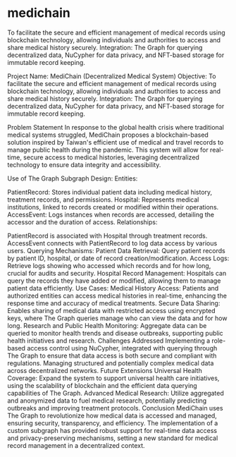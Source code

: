 # medichain
To facilitate the secure and efficient management of medical records using blockchain technology, allowing individuals and authorities to access and share medical history securely. Integration: The Graph for querying decentralized data, NuCypher for data privacy, and NFT-based storage for immutable record keeping.


Project Name: MediChain (Decentralized Medical System)
Objective: To facilitate the secure and efficient management of medical records using blockchain technology, allowing individuals and authorities to access and share medical history securely.
Integration: The Graph for querying decentralized data, NuCypher for data privacy, and NFT-based storage for immutable record keeping.

Problem Statement
In response to the global health crisis where traditional medical systems struggled, MediChain proposes a blockchain-based solution inspired by Taiwan's efficient use of medical and travel records to manage public health during the pandemic. This system will allow for real-time, secure access to medical histories, leveraging decentralized technology to ensure data integrity and accessibility.

Use of The Graph
Subgraph Design:
Entities:

PatientRecord: Stores individual patient data including medical history, treatment records, and permissions.
Hospital: Represents medical institutions, linked to records created or modified within their operations.
AccessEvent: Logs instances when records are accessed, detailing the accessor and the duration of access.
Relationships:

PatientRecord is associated with Hospital through treatment records.
AccessEvent connects with PatientRecord to log data access by various users.
Querying Mechanisms:
Patient Data Retrieval: Query patient records by patient ID, hospital, or date of record creation/modification.
Access Logs: Retrieve logs showing who accessed which records and for how long, crucial for audits and security.
Hospital Record Management: Hospitals can query the records they have added or modified, allowing them to manage patient data efficiently.
Use Cases:
Medical History Access: Patients and authorized entities can access medical histories in real-time, enhancing the response time and accuracy of medical treatments.
Secure Data Sharing: Enables sharing of medical data with restricted access using encrypted keys, where The Graph queries manage who can view the data and for how long.
Research and Public Health Monitoring: Aggregate data can be queried to monitor health trends and disease outbreaks, supporting public health initiatives and research.
Challenges Addressed
Implementing a role-based access control using NuCypher, integrated with querying through The Graph to ensure that data access is both secure and compliant with regulations.
Managing structured and potentially complex medical data across decentralized networks.
Future Extensions
Universal Health Coverage: Expand the system to support universal health care initiatives, using the scalability of blockchain and the efficient data querying capabilities of The Graph.
Advanced Medical Research: Utilize aggregated and anonymized data to fuel medical research, potentially predicting outbreaks and improving treatment protocols.
Conclusion
MediChain uses The Graph to revolutionize how medical data is accessed and managed, ensuring security, transparency, and efficiency. The implementation of a custom subgraph has provided robust support for real-time data access and privacy-preserving mechanisms, setting a new standard for medical record management in a decentralized context.


